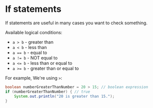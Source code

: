 # If statements


If statements are useful in many cases you want to check something.

Available logical conditions:
- `a > b` - greater than
- `a < b` - less than
- `a == b` - equal to
- `a != b` - NOT equal to
- `a <= b` - less than or equal to
- `a >= b` - greater than or equal to

For example, We're using `>`:
```java
boolean numberGreaterThanNumber = 20 > 15; // boolean expression
if (numberGreaterThanNumber) { // true
    System.out.println("20 is greater than 15.");
}
```
